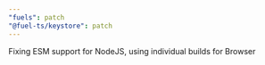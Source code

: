 ```yaml
---
"fuels": patch
"@fuel-ts/keystore": patch
---
```


Fixing ESM support for NodeJS, using individual builds for Browser
